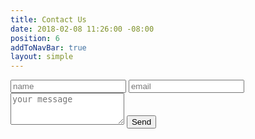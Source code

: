 ```yaml
---
title: Contact Us
date: 2018-02-08 11:26:00 -08:00
position: 6
addToNavBar: true
layout: simple
---
```


<form action="https://formspree.io/{{site.email}}" method="POST">
  <input type="hidden" name="_format" value="plain" />
  <input class="form-control mb-1 mt-1" type="text" name="name" placeholder="name" required="true"/>
  <input class="form-control mb-1 mt-1" type="email" name="_replyto" placeholder="email"  required="true"/>
  <textarea class="form-control mb-1 mt-1" name="message" rows="3" placeholder="your message" required="true"></textarea>
  <input type="text" name="_gotcha" style="display: none;" />
  <input type="hidden" name="_next" value="//" />
  <button class="btn btn-danger btn-lg mt-3 send-button" type="submit">Send</button>
</form>
